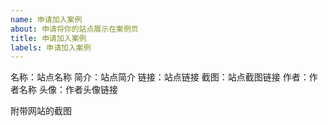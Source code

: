 ```yaml
---
name: 申请加入案例
about: 申请将你的站点展示在案例页
title: 申请加入案例
labels: 申请加入案例
---
```


<!--
请按照模板填写，否则此申请将可能不会被通过并直接关闭。

站点要求：
1.使用Campus项目
2.项目大部分功能已经完成
-->

名称：站点名称
简介：站点简介
链接：站点链接
截图：站点截图链接
作者：作者名称
头像：作者头像链接

附带网站的截图